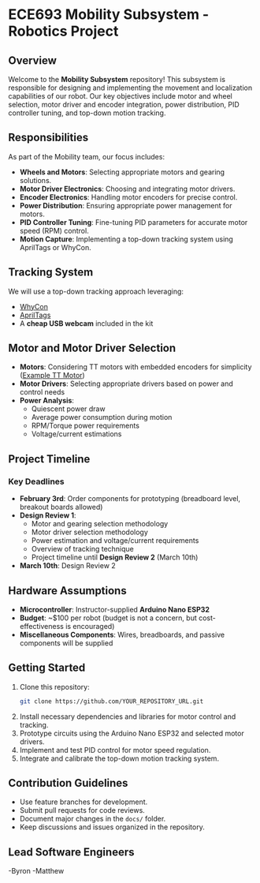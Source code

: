 # ECE693 Mobility Subsystem - Robotics Project

## Overview
Welcome to the **Mobility Subsystem** repository! This subsystem is responsible for designing and implementing the movement and localization capabilities of our robot. Our key objectives include motor and wheel selection, motor driver and encoder integration, power distribution, PID controller tuning, and top-down motion tracking.

## Responsibilities
As part of the Mobility team, our focus includes:
- **Wheels and Motors**: Selecting appropriate motors and gearing solutions.
- **Motor Driver Electronics**: Choosing and integrating motor drivers.
- **Encoder Electronics**: Handling motor encoders for precise control.
- **Power Distribution**: Ensuring appropriate power management for motors.
- **PID Controller Tuning**: Fine-tuning PID parameters for accurate motor speed (RPM) control.
- **Motion Capture**: Implementing a top-down tracking system using AprilTags or WhyCon.

## Tracking System
We will use a top-down tracking approach leveraging:
- [WhyCon](https://github.com/jiriUlr/whycon-ros)
- [AprilTags](https://github.com/christianrauch/apriltag_ros)
- A **cheap USB webcam** included in the kit

## Motor and Motor Driver Selection
- **Motors**: Considering TT motors with embedded encoders for simplicity ([Example TT Motor](https://www.hiwonder.com/products/tt-motor-plastic?variant=40452432298071&srsltid=AfmBOoqYtg5Yp8X2HhM_1UxTe5uOhzZg6eclLhZCLnoyyDC-aWa29SCf))
- **Motor Drivers**: Selecting appropriate drivers based on power and control needs
- **Power Analysis**:
  - Quiescent power draw
  - Average power consumption during motion
  - RPM/Torque power requirements
  - Voltage/current estimations

## Project Timeline
### Key Deadlines
- **February 3rd**: Order components for prototyping (breadboard level, breakout boards allowed)
- **Design Review 1**:
  - Motor and gearing selection methodology
  - Motor driver selection methodology
  - Power estimation and voltage/current requirements
  - Overview of tracking technique
  - Project timeline until **Design Review 2** (March 10th)
- **March 10th**: Design Review 2

## Hardware Assumptions
- **Microcontroller**: Instructor-supplied **Arduino Nano ESP32**
- **Budget**: ~$100 per robot (budget is not a concern, but cost-effectiveness is encouraged)
- **Miscellaneous Components**: Wires, breadboards, and passive components will be supplied

## Getting Started
1. Clone this repository:
   ```sh
   git clone https://github.com/YOUR_REPOSITORY_URL.git
   ```
2. Install necessary dependencies and libraries for motor control and tracking.
3. Prototype circuits using the Arduino Nano ESP32 and selected motor drivers.
4. Implement and test PID control for motor speed regulation.
5. Integrate and calibrate the top-down motion tracking system.

## Contribution Guidelines
- Use feature branches for development.
- Submit pull requests for code reviews.
- Document major changes in the `docs/` folder.
- Keep discussions and issues organized in the repository.

## Lead Software Engineers
-Byron 
-Matthew 


